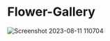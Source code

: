 ﻿# Flower-Gallery
![Screenshot 2023-08-11 110704](https://github.com/CarolaZapp/Flower-Gallery/assets/101559000/406cc5fd-ca65-4774-b53b-d19d230e9b20)
